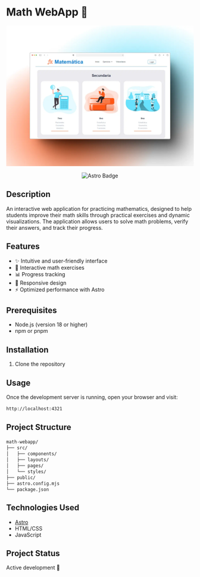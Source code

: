 # Math WebApp 🧮

<div align="center">
<a href="https://yordis.porfolio.dev/">
<img src="./public/math-app.webp">
</a>
<p></p>
</div>

<div align="center">

![Astro Badge](https://img.shields.io/badge/Astro-FF3E00?logo=astro&logoColor=fff&style=flat)

</div>

## Description
An interactive web application for practicing mathematics, designed to help students improve their math skills through practical exercises and dynamic visualizations. The application allows users to solve math problems, verify their answers, and track their progress.

## Features
- ✨ Intuitive and user-friendly interface
- 🎯 Interactive math exercises
- 📊 Progress tracking
- 🎨 Responsive design
- ⚡ Optimized performance with Astro

## Prerequisites
- Node.js (version 18 or higher)
- npm or pnpm

## Installation
1. Clone the repository

## Usage
Once the development server is running, open your browser and visit:
```bash
http://localhost:4321
```

## Project Structure
```
math-webapp/
├── src/
│   ├── components/
│   ├── layouts/
│   ├── pages/
│   └── styles/
├── public/
├── astro.config.mjs
└── package.json
```

## Technologies Used
- [Astro](https://astro.build)
- HTML/CSS
- JavaScript

## Project Status
Active development 🚧

